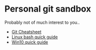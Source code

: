 # Personal git sandbox

Probably not of much interest to you..

- [Git Cheatsheet](_git-cheatsheet.txt)
- [Linux bash quick guide](linux.md)
- [Win10 quick guide](win10.md)
